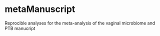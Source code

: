 # metaManuscript
Reprocible analyses for the meta-analysis of the vaginal microbiome and PTB manucript 
